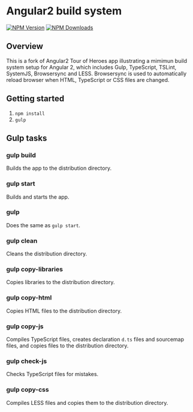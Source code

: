[npm-image]: https://img.shields.io/npm/v/angular2-build-system.svg
[npm-url]: https://npmjs.org/package/angular2-build-system
[downloads-image]: https://img.shields.io/npm/dm/angular2-build-system.svg

# Angular2 build system

[![NPM Version][npm-image]][npm-url]
[![NPM Downloads][downloads-image]][npm-url]

## Overview

This is a fork of Angular2 Tour of Heroes app illustrating a mimimun build system setup for Angular 2, which includes Gulp, TypeScript, TSLint, SystemJS, Browsersync and LESS.
Browsersync is used to automatically reload browser when HTML, TypeScript or CSS files are changed.

## Getting started

1. `npm install`
2. `gulp`

## Gulp tasks

### gulp build

Builds the app to the distribution directory.

### gulp start

Builds and starts the app.

### gulp

Does the same as `gulp start`.

### gulp clean

Cleans the distribution directory.

### gulp copy-libraries

Copies libraries to the distribution directory.

### gulp copy-html

Copies HTML files to the distribution directory.

### gulp copy-js

Compiles TypeScript files, creates declaration `d.ts` files and sourcemap files, and copies files to the distribution directory.

### gulp check-js

Checks TypeScript files for mistakes.

### gulp copy-css

Compiles LESS files and copies them to the distribution directory.
